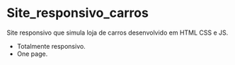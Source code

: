 # Site_responsivo_carros
Site responsivo que simula loja de carros desenvolvido em HTML CSS e JS.

- Totalmente responsivo.
- One page.
